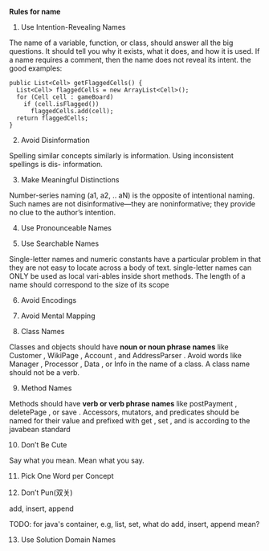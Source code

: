 **Rules for name**

1. Use Intention-Revealing Names

  The name of a variable, function, or class, should answer all the big questions. It
should tell you why it exists, what it does, and how it is used. If a name requires a comment, 
then the name does not reveal its intent.
the good examples:
  ```
  public List<Cell> getFlaggedCells() {
    List<Cell> flaggedCells = new ArrayList<Cell>();
    for (Cell cell : gameBoard)
      if (cell.isFlagged())
        flaggedCells.add(cell);
    return flaggedCells;
  }
  ```
2. Avoid Disinformation

  Spelling similar concepts similarly is information. Using inconsistent spellings is dis-
information.

3. Make Meaningful Distinctions

  Number-series naming (a1, a2, .. aN) is the opposite of intentional naming. Such
names are not disinformative—they are noninformative; they provide no clue to the
author’s intention.

4. Use Pronounceable Names
  
5. Use Searchable Names

  Single-letter names and numeric constants have a particular problem in that they are not
easy to locate across a body of text.
  single-letter names can ONLY be used as local vari-ables inside short methods. The length 
of a name should correspond to the size of its scope

6. Avoid Encodings  
7. Avoid Mental Mapping

8. Class Names

  Classes and objects should have **noun or noun phrase names** like Customer , WikiPage ,
Account , and AddressParser . Avoid words like Manager , Processor , Data , or Info in the name
of a class. A class name should not be a verb.

9. Method Names

  Methods should have **verb or verb phrase names** like postPayment , deletePage , or save .
Accessors, mutators, and predicates should be named for their value and prefixed with get ,
set , and is according to the javabean standard

10. Don’t Be Cute

  Say what you mean. Mean what you say.
  
11. Pick One Word per Concept

12. Don’t Pun(双关)

  add, insert, append
  
  TODO: for java's container, e.g, list, set, what do add, insert, append mean?
  
13. Use Solution Domain Names

